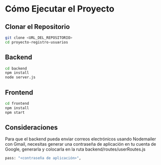 # Cómo Ejecutar el Proyecto

## Clonar el Repositorio

```bash
git clone <URL_DEL_REPOSITORIO>
cd proyecto-registro-usuarios
```

## Backend

```bash
cd backend
npm install
node server.js
```

## Frontend

```bash
cd frontend
npm install
npm start
```

## Consideraciones

Para que el backend pueda enviar correos electrónicos usando Nodemailer con Gmail, necesitas generar una contraseña de aplicación en tu cuenta de Google, generarla y colocarla en la ruta backend/routes/userRoutes.js

```bash
pass: "<contraseña de aplicación>",
```

